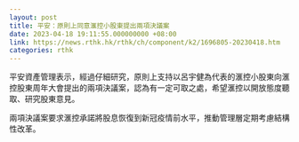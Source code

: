 ```yaml
---
layout: post
title: 平安：原則上同意滙控小股東提出兩項決議案
date: 2023-04-18 19:11:55.000000000 +08:00
link: https://news.rthk.hk/rthk/ch/component/k2/1696805-20230418.htm
categories: rthk
---
```


平安資產管理表示，經過仔細研究，原則上支持以呂宇健為代表的滙控小股東向滙控股東周年大會提出的兩項決議案，認為有一定可取之處，希望滙控以開放態度聽取、研究股東意見。

兩項決議案要求滙控承諾將股息恢復到新冠疫情前水平，推動管理層定期考慮結構性改革。
